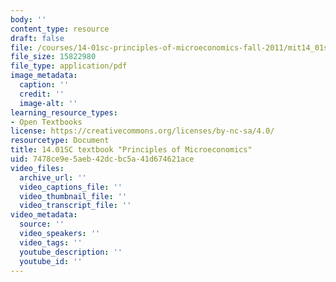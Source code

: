 ```yaml
---
body: ''
content_type: resource
draft: false
file: /courses/14-01sc-principles-of-microeconomics-fall-2011/mit14_01scf11_rttext.pdf
file_size: 15822980
file_type: application/pdf
image_metadata:
  caption: ''
  credit: ''
  image-alt: ''
learning_resource_types:
- Open Textbooks
license: https://creativecommons.org/licenses/by-nc-sa/4.0/
resourcetype: Document
title: 14.01SC textbook "Principles of Microeconomics"
uid: 7478ce9e-5aeb-42dc-bc5a-41d674621ace
video_files:
  archive_url: ''
  video_captions_file: ''
  video_thumbnail_file: ''
  video_transcript_file: ''
video_metadata:
  source: ''
  video_speakers: ''
  video_tags: ''
  youtube_description: ''
  youtube_id: ''
---
```

